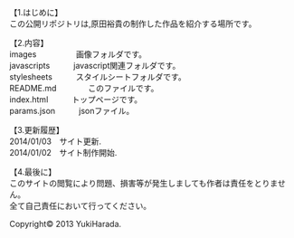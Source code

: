 【1.はじめに】  
この公開リポジトリは,原田裕貴の制作した作品を紹介する場所です。  
  
【2.内容】  
images　　　　　画像フォルダです。  
javascripts　　　javascript関連フォルダです。  
stylesheets　　　スタイルシートフォルダです。  
README.md　　　　このファイルです。  
index.html　　　トップページです。  
params.json　　　jsonファイル。  

【3.更新履歴】  
2014/01/03　サイト更新.  
2014/01/02　サイト制作開始.  

【4.最後に】  
このサイトの閲覧により問題、損害等が発生しましても作者は責任をとりません。  
全て自己責任において行ってください。  
  
Copyright© 2013 YukiHarada.  
